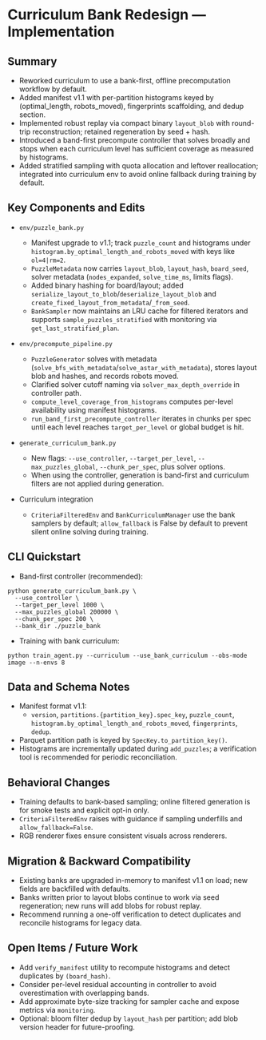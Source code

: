 # Curriculum Bank Redesign — Implementation

## Summary
- Reworked curriculum to use a bank-first, offline precomputation workflow by default.
- Added manifest v1.1 with per-partition histograms keyed by (optimal_length, robots_moved), fingerprints scaffolding, and dedup section.
- Implemented robust replay via compact binary `layout_blob` with round-trip reconstruction; retained regeneration by seed + hash.
- Introduced a band-first precompute controller that solves broadly and stops when each curriculum level has sufficient coverage as measured by histograms.
- Added stratified sampling with quota allocation and leftover reallocation; integrated into curriculum env to avoid online fallback during training by default.

## Key Components and Edits
- `env/puzzle_bank.py`
  - Manifest upgrade to v1.1; track `puzzle_count` and histograms under `histogram.by_optimal_length_and_robots_moved` with keys like `ol=4|rm=2`.
  - `PuzzleMetadata` now carries `layout_blob`, `layout_hash`, `board_seed`, solver metadata (`nodes_expanded`, `solve_time_ms`, limits flags).
  - Added binary hashing for board/layout; added `serialize_layout_to_blob`/`deserialize_layout_blob` and `create_fixed_layout_from_metadata`/`_from_seed`.
  - `BankSampler` now maintains an LRU cache for filtered iterators and supports `sample_puzzles_stratified` with monitoring via `get_last_stratified_plan`.

- `env/precompute_pipeline.py`
  - `PuzzleGenerator` solves with metadata (`solve_bfs_with_metadata`/`solve_astar_with_metadata`), stores layout blob and hashes, and records robots moved.
  - Clarified solver cutoff naming via `solver_max_depth_override` in controller path.
  - `compute_level_coverage_from_histograms` computes per-level availability using manifest histograms.
  - `run_band_first_precompute_controller` iterates in chunks per spec until each level reaches `target_per_level` or global budget is hit.

- `generate_curriculum_bank.py`
  - New flags: `--use_controller`, `--target_per_level`, `--max_puzzles_global`, `--chunk_per_spec`, plus solver options.
  - When using the controller, generation is band-first and curriculum filters are not applied during generation.

- Curriculum integration
  - `CriteriaFilteredEnv` and `BankCurriculumManager` use the bank samplers by default; `allow_fallback` is False by default to prevent silent online solving during training.

## CLI Quickstart
- Band-first controller (recommended):
```
python generate_curriculum_bank.py \
  --use_controller \
  --target_per_level 1000 \
  --max_puzzles_global 200000 \
  --chunk_per_spec 200 \
  --bank_dir ./puzzle_bank
```
- Training with bank curriculum:
```
python train_agent.py --curriculum --use_bank_curriculum --obs-mode image --n-envs 8
```

## Data and Schema Notes
- Manifest format v1.1:
  - `version`, `partitions.{partition_key}.spec_key`, `puzzle_count`, `histogram.by_optimal_length_and_robots_moved`, `fingerprints`, `dedup`.
- Parquet partition path is keyed by `SpecKey.to_partition_key()`.
- Histograms are incrementally updated during `add_puzzles`; a verification tool is recommended for periodic reconciliation.

## Behavioral Changes
- Training defaults to bank-based sampling; online filtered generation is for smoke tests and explicit opt-in only.
- `CriteriaFilteredEnv` raises with guidance if sampling underfills and `allow_fallback=False`.
- RGB renderer fixes ensure consistent visuals across renderers.

## Migration & Backward Compatibility
- Existing banks are upgraded in-memory to manifest v1.1 on load; new fields are backfilled with defaults.
- Banks written prior to layout blobs continue to work via seed regeneration; new runs will add blobs for robust replay.
- Recommend running a one-off verification to detect duplicates and reconcile histograms for legacy data.

## Open Items / Future Work
- Add `verify_manifest` utility to recompute histograms and detect duplicates by `(board_hash)`.
- Consider per-level residual accounting in controller to avoid overestimation with overlapping bands.
- Add approximate byte-size tracking for sampler cache and expose metrics via `monitoring`.
- Optional: bloom filter dedup by `layout_hash` per partition; add blob version header for future-proofing.
